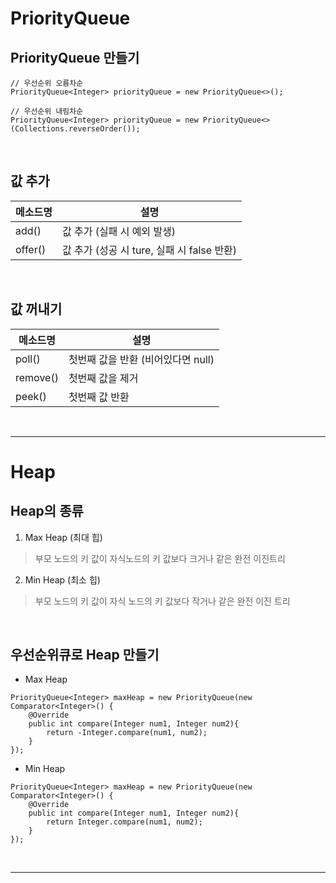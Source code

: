 # PriorityQueue

## PriorityQueue 만들기

```
// 우선순위 오름차순
PriorityQueue<Integer> priorityQueue = new PriorityQueue<>(); 

// 우선순위 내림차순
PriorityQueue<Integer> priorityQueue = new PriorityQueue<>(Collections.reverseOrder()); 
```

<br>

## 값 추가

|메소드명|설명|
|---|---|
|add()|값 추가 (실패 시 예외 발생)|
|offer()|값 추가 (성공 시 ture, 실패 시 false 반환)|

<br>

## 값 꺼내기

|메소드명|설명|
|---|---|
|poll()|첫번째 값을 반환 (비어있다면 null)|
|remove()|첫번째 값을 제거|
|peek()|첫번째 값 반환|

<br>

<hr>

# Heap

## Heap의 종류

1. Max Heap (최대 힙)

> 부모 노드의 키 값이 자식노드의 키 값보다 크거나 같은 완전 이진트리

2. Min Heap (최소 힙)

> 부모 노드의 키 값이 자식 노드의 키 값보다 작거나 같은 완전 이진 트리

<br>

## 우선순위큐로 Heap 만들기

* Max Heap

```
PriorityQueue<Integer> maxHeap = new PriorityQueue(new Comparator<Integer>() {
    @Override
    public int compare(Integer num1, Integer num2){
        return -Integer.compare(num1, num2);
    }
});
```

* Min Heap

```
PriorityQueue<Integer> maxHeap = new PriorityQueue(new Comparator<Integer>() {
    @Override
    public int compare(Integer num1, Integer num2){
        return Integer.compare(num1, num2);
    }
});
```

<br>

<hr>
